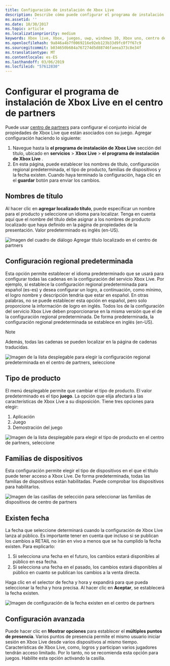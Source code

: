 ```yaml
---
title: Configuración de instalación de Xbox Live
description: Describe cómo puede configurar el programa de instalación de Xbox Live en el centro de partners.
ms.assetid: ''
ms.date: 10/30/2017
ms.topic: article
ms.localizationpriority: medium
keywords: Xbox live, Xbox, juegos, uwp, windows 10, Xbox uno, centro de partners, el programa de instalación de Xbox Live
ms.openlocfilehash: 9a846a4b7f0069216e92eb123b33d9fc0f7f67c9
ms.sourcegitcommit: b034650b684a767274d5d88746faeea373c8e34f
ms.translationtype: MT
ms.contentlocale: es-ES
ms.lasthandoff: 03/06/2019
ms.locfileid: "57612830"
---
```

# <a name="configure-xbox-live-setup-in-partner-center"></a>Configurar el programa de instalación de Xbox Live en el centro de partners

Puede usar [centro de partners](https://developer.microsoft.com/dashboard) para configurar el conjunto inicial de propiedades de Xbox Live que están asociados con su juego. Agregar configuración haciendo lo siguiente:

1. Navegue hasta la **el programa de instalación de Xbox Live** sección del título, ubicado en **servicios** > **Xbox Live** > **el programa de instalación de Xbox Live** .
2. En esta página, puede establecer los nombres de título, configuración regional predeterminada, el tipo de producto, familias de dispositivos y la fecha existen. Cuando haya terminado la configuración, haga clic en el **guardar** botón para enviar los cambios.

## <a name="title-names"></a>Nombres de título
Al hacer clic en **agregar localizado título**, puede especificar un nombre para el producto y seleccione un idioma para localizar. Tenga en cuenta aquí que el nombre del título debe asignar a los nombres de producto localizado que haya definido en la página de propiedades de la presentación. Valor predeterminado es inglés (en-US).

![Imagen del cuadro de diálogo Agregar título localizado en el centro de partners](../../images/dev-center/xbox-live-setup/xbox-live-setup-1.png)

## <a name="default-locale"></a>Configuración regional predeterminada
Esta opción permite establecer el idioma predeterminado que se usará para configurar todas las cadenas en la configuración del servicio Xbox Live. Por ejemplo, si establece la configuración regional predeterminada para español (es-es) y desea configurar un logro, a continuación, como mínimo, el logro nombre y descripción tendría que estar en español. En otras palabras, no se puede establecer esta opción en español, pero solo proporcione la información de logro en inglés. Todos los de la configuración del servicio Xbox Live deben proporcionarse en la misma versión que el de la configuración regional predeterminada. De forma predeterminada, la configuración regional predeterminada se establece en inglés (en-US).
> [!NOTE]
> Además, todas las cadenas se pueden localizar en la página de cadenas traducidas.  

![Imagen de la lista desplegable para elegir la configuración regional predeterminada en el centro de partners, seleccione](../../images/dev-center/xbox-live-setup/xbox-live-setup-2.png)

## <a name="product-type"></a>Tipo de producto
El menú desplegable permite que cambiar el tipo de producto. El valor predeterminado es el tipo **juego**. La opción que elija afectará a las características de Xbox Live a su disposición. Tiene tres opciones para elegir:
1. Aplicación 
2. Juego 
3. Demostración del juego 

![Imagen de la lista desplegable para elegir el tipo de producto en el centro de partners, seleccione](../../images/dev-center/xbox-live-setup/xbox-live-setup-3.png)

## <a name="device-families"></a>Familias de dispositivos
Esta configuración permite elegir el tipo de dispositivos en el que el título puede tener acceso a Xbox Live. De forma predeterminada, todas las familias de dispositivos están habilitadas. Puede comprobar los dispositivos para habilitarlos.

![Imagen de las casillas de selección para seleccionar las familias de dispositivos de centro de partners](../../images/dev-center/xbox-live-setup/xbox-live-setup-4.png)

## <a name="embargo-date"></a>Existen fecha
La fecha que seleccione determinará cuando la configuración de Xbox Live lanza al público. Es importante tener en cuenta que incluso si se publican los cambios a RETAIL no irán en vivo a menos que se ha cumplido la fecha existen. Para explicarlo:
1. Si selecciona una fecha en el futuro, los cambios estará disponibles al público en esa fecha.
2. Si selecciona una fecha en el pasado, los cambios estará disponibles al público en cuanto se publican los cambios a la venta directa.

Haga clic en el selector de fecha y hora y expandirá para que pueda seleccionar la fecha y hora precisa. Al hacer clic en **Aceptar**, se establecerá la fecha existen.

![Imagen de configuración de la fecha existen en el centro de partners](../../images/dev-center/xbox-live-setup/xbox-live-setup-5.png)

## <a name="advanced-settings"></a>Configuración avanzada

Puede hacer clic en **Mostrar opciones** para establecer el **múltiples puntos de presencia**. Varios puntos de presencia permite el mismo usuario iniciar sesión en Xbox Live desde varios dispositivos al mismo tiempo. Características de Xbox Live, como, logros y participan varios jugadores tendrán acceso limitado. Por lo tanto, no se recomienda esta opción para juegos. Habilite esta opción activando la casilla.
